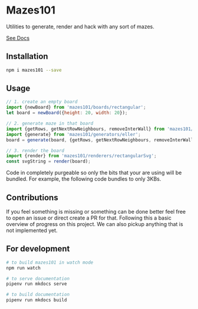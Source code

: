 # Mazes101

Utilities to generate, render and hack with any sort of mazes.

[See Docs](https://nmanumr.github.io/mazes101/)

## Installation

```sh
npm i mazes101 --save
```

## Usage

```js
// 1. create an empty board
import {newBoard} from 'mazes101/boards/rectangular';
let board = newBoard({height: 20, width: 20});

// 2. generate maze in that board
import {getRows, getNextRowNeighbours, removeInterWall} from 'mazes101/boards/rectangular';
import {generate} from 'mazes101/generators/eller';
board = generate(board, {getRows, getNextRowNeighbours, removeInterWall});

// 3. render the board
import {render} from 'mazes101/renderers/rectangularSvg';
const svgString = render(board);
```

Code in completely purgeable so only the bits that your are using will be bundled. For example, the following code
bundles to only 3KBs.

## Contributions
If you feel something is missing or something can be done better
feel free to open an issue or direct create a PR for that. Following
this a basic overview of progress on this project. We can also pickup
anything that is not implemented yet. 

## For development

```sh
# to build mazes101 in watch mode
npm run watch

# to serve documentation
pipenv run mkdocs serve

# to build documentation
pipenv run mkdocs build
```
